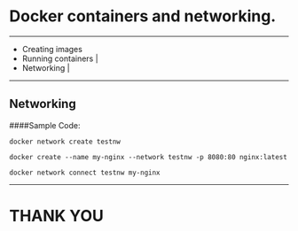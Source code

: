 # Docker containers and networking.
---
- Creating images
- Running containers |
- Networking |
---
## Networking

####Sample Code:

```
docker network create testnw

docker create --name my-nginx --network testnw -p 8080:80 nginx:latest

docker network connect testnw my-nginx
```

---
# THANK YOU

